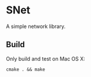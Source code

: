 SNet
====

A simple network library.

Build
-----

Only build and test on Mac OS X:

	cmake . && make
